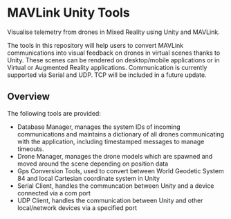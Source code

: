 # MAVLink Unity Tools
Visualise telemetry from drones in Mixed Reality using Unity and MAVLink.

The tools in this repository will help users to convert MAVLink communications into visual feedback on drones in virtual scenes thanks to Unity.
These scenes can be rendered on desktop/mobile applications or in Virtual or Augmented Reality applications.
Communication is currently supported via Serial and UDP. TCP will be included in a future update.

## Overview
The following tools are provided:
- Database Manager, manages the system IDs of incoming communications and maintains a dictionary of all drones communicating with the application, including timestamped messages to manage timeouts.
- Drone Manager, manages the drone models which are spawned and moved around the scene depending on position data
- Gps Conversion Tools, used to convert between World Geodetic System 84 and local Cartesian coordinate system in Unity
- Serial Client, handles the communcation between Unity and a device connected via a com port
- UDP Client, handles the communication between Unity and other local/network devices via a specified port
